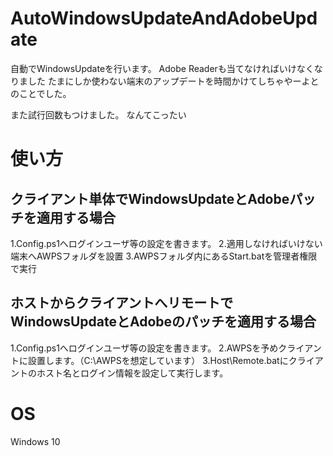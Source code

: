 # AutoWindowsUpdateAndAdobeUpdate
自動でWindowsUpdateを行います。
Adobe Readerも当てなければいけなくなりました
たまにしか使わない端末のアップデートを時間かけてしちゃやーよとのことでした。

また試行回数もつけました。
なんてこったい

# 使い方
## クライアント単体でWindowsUpdateとAdobeパッチを適用する場合
1.Config.ps1へログインユーザ等の設定を書きます。
2.適用しなければいけない端末へAWPSフォルダを設置
3.AWPSフォルダ内にあるStart.batを管理者権限で実行

## ホストからクライアントへリモートでWindowsUpdateとAdobeのパッチを適用する場合
1.Config.ps1へログインユーザ等の設定を書きます。
2.AWPSを予めクライアントに設置します。（C:\AWPSを想定しています）
3.Host\Remote.batにクライアントのホスト名とログイン情報を設定して実行します。

# OS
Windows 10
